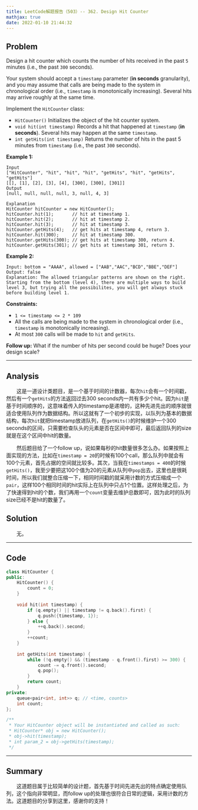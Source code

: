 ```yaml
---
title: LeetCode解题报告（503）-- 362. Design Hit Counter
mathjax: true
date: 2022-01-10 21:44:32
---
```


## Problem

Design a hit counter which counts the number of hits received in the past `5` minutes (i.e., the past `300` seconds).

Your system should accept a `timestamp` parameter (**in seconds** granularity), and you may assume that calls are being made to the system in chronological order (i.e., `timestamp` is monotonically increasing). Several hits may arrive roughly at the same time.

Implement the `HitCounter` class:

- `HitCounter()` Initializes the object of the hit counter system.
- `void hit(int timestamp)` Records a hit that happened at `timestamp` (**in seconds**). Several hits may happen at the same `timestamp`.
- `int getHits(int timestamp)` Returns the number of hits in the past 5 minutes from `timestamp` (i.e., the past `300` seconds).

<!-- more -->

**Example 1:**

```
Input
["HitCounter", "hit", "hit", "hit", "getHits", "hit", "getHits", "getHits"]
[[], [1], [2], [3], [4], [300], [300], [301]]
Output
[null, null, null, null, 3, null, 4, 3]

Explanation
HitCounter hitCounter = new HitCounter();
hitCounter.hit(1);       // hit at timestamp 1.
hitCounter.hit(2);       // hit at timestamp 2.
hitCounter.hit(3);       // hit at timestamp 3.
hitCounter.getHits(4);   // get hits at timestamp 4, return 3.
hitCounter.hit(300);     // hit at timestamp 300.
hitCounter.getHits(300); // get hits at timestamp 300, return 4.
hitCounter.getHits(301); // get hits at timestamp 301, return 3.
```

**Example 2:**

```
Input: bottom = "AAAA", allowed = ["AAB","AAC","BCD","BBE","DEF"]
Output: false
Explanation: The allowed triangular patterns are shown on the right.
Starting from the bottom (level 4), there are multiple ways to build level 3, but trying all the possibilites, you will get always stuck before building level 1.
```

**Constraints:**

- `1 <= timestamp <= 2 * 109`
- All the calls are being made to the system in chronological order (i.e., `timestamp` is monotonically increasing).
- At most `300` calls will be made to `hit` and `getHits`.

 

**Follow up:** What if the number of hits per second could be huge? Does your design scale?

---

## Analysis

&emsp;&emsp;这是一道设计类题目，是一个基于时间的计数器，每次`hit`会有一个时间戳，然后有一个`getHits`的方法返回过去300 seconds内一共有多少个hit。因为`hit`是基于时间顺序的，这意味着传入的timestamp是递增的，这种先进先出的顺序就很适合使用队列作为数据结构。所以这就有了一个初步的实现，以队列为基本的数据结构，每次`hit`就把timestamp放进队列，在`getHits()`的时候维护一个300 seconds的区间，只需要检查队头的元素是否在区间中即可，最后返回队列的size就是在这个区间中hit的数量。

&emsp;&emsp;然后题目给了一个follow up，说如果每秒的hit数量很多怎么办。如果按照上面实现的方法，比如在`timestamp = 20`的时候有100个call，那么队列中就会有100个元素，首先占据的空间就比较多。其次，当我在`timestamps = 400`的时候`getHits()`，我至少要把这100个值为20的元素从队列中`pop`出去，这里也是很耗时间，所以我们就整合压缩一下，相同时间戳的就采用计数的方式压缩成一个`pair`，这样100个相同时间的hit实际上在队列中只占1个位置。这样处理之后，为了快速得到hit的个数，我们再用一个`count`变量去维护总数即可，因为此时的队列size已经不是hit的数量了。

## Solution

&emsp;&emsp;无。

------

## Code

```c++
class HitCounter {
public:
    HitCounter() {
        count = 0;
    }
    
    void hit(int timestamp) {
        if (q.empty() || timestamp != q.back().first) {
            q.push({timestamp, 1});
        } else {
            ++q.back().second;
        }
        ++count;
    }
    
    int getHits(int timestamp) {
        while (!q.empty() && (timestamp - q.front().first) >= 300) {
            count -= q.front().second;
            q.pop();
        }
        return count;
    }
private:
    queue<pair<int, int>> q; // <time, counts>
    int count;
};

/**
 * Your HitCounter object will be instantiated and called as such:
 * HitCounter* obj = new HitCounter();
 * obj->hit(timestamp);
 * int param_2 = obj->getHits(timestamp);
 */
```

------

## Summary

&emsp;&emsp;这道题目属于比较简单的设计题，首先基于时间先进先出的特点确定使用队列，这个指向非常明显，而follow up的处理也很符合日常的逻辑，采用计数的方法。这道题目的分享到这里，感谢你的支持！

